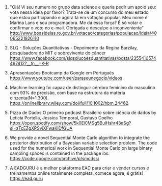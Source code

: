 1. "Olá! Vi seu numero no grupo data science e queria pedir um apoio seu: vota nessa ideia por favor? Trata-se de um concurso do meu estado que estou participando e agora tá em votação popular. Meu nome é Marina Lans e sou programadora. Me dá essa força? É só votar e confirmar o voto no e-mail. Obrigada e desculpe o inconveniente"
http://www.boasideias.ro.gov.br/votacao/categorias/populacao/ideia/40065221826110

2. SLQ - Soluções Quantitativas - Depoimento da Regina Barzilay, pesquisadora do MIT e sobrevivente do câncer
https://www.facebook.com/slqsolucoesquantitativas/posts/2355410574487412?__tn__=K-R

3. Apresentações Bootcamp da Google em Portugués
https://www.youtube.com/user/paraseunegocio/videos

4. Machine learning foi capaz de distinguir cérebro feminino do masculino com 93% de precisão, com base na estrutura da matéria cinzenta(N=1.300).
https://onlinelibrary.wiley.com/doi/full/10.1002/hbm.24462

5. Pizza de Dados
O primeiro podcast Brasileiro sobre ciência de dados by Leticia Portella, Jessica Temporal, Gustavo Coelho
https://open.spotify.com/show/5k0Ei0MSg5BuiHshr43aSg?si=zTcEZgXPSviXFwaKiDfGUA

 6. We provide a novel Sequential Monte Carlo algorithm to integrate the posterior distribution of a Bayesian variable selection problem. The code used for the numerical work in Sequential Monte Carlo on large binary sampling spaces is contained in the package ibs.
 https://code.google.com/archive/p/smcdss/

 7. A EADGURU é a melhor plataforma EAD para criar e vender cursos e treinamentos online totalmente completa, comece agora, é grátis!
 https://ead.guru
